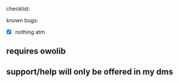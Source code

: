 checklist:

known bugs: 
- [x] nothing atm

## requires owolib
## support/help will only be offered in my dms
